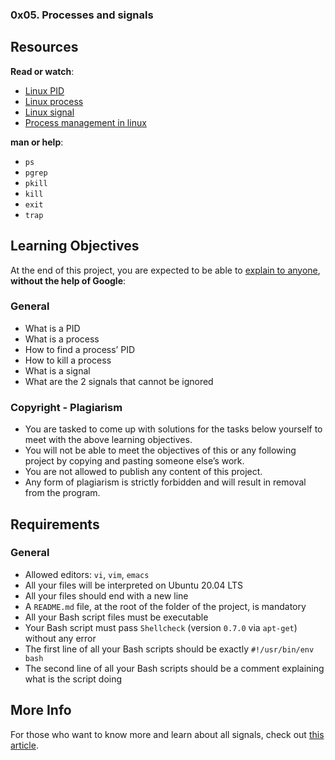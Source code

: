 ### 0x05. Processes and signals

Resources
---------

**Read or watch**:

*   [Linux PID](/rltoken/qVGxUt1QMIV4B4oVrQBlQg "Linux PID")
*   [Linux process](/rltoken/px2TdWSjVO8i9SB5gHchAw "Linux process")
*   [Linux signal](/rltoken/qQSGz9CN52PVF3IPCuaRiw "Linux signal")
*   [Process management in linux](/rltoken/XlYrlghzNZ6Z1cbI_IPaiA "Process management in linux")

**man or help**:

*   `ps`
*   `pgrep`
*   `pkill`
*   `kill`
*   `exit`
*   `trap`

Learning Objectives
-------------------

At the end of this project, you are expected to be able to [explain to anyone](/rltoken/_zeQBWHdlNNOM-5IqFDhSQ "explain to anyone"), **without the help of Google**:

### General

*   What is a PID
*   What is a process
*   How to find a process’ PID
*   How to kill a process
*   What is a signal
*   What are the 2 signals that cannot be ignored

### Copyright - Plagiarism

*   You are tasked to come up with solutions for the tasks below yourself to meet with the above learning objectives.
*   You will not be able to meet the objectives of this or any following project by copying and pasting someone else’s work.
*   You are not allowed to publish any content of this project.
*   Any form of plagiarism is strictly forbidden and will result in removal from the program.

Requirements
------------

### General

*   Allowed editors: `vi`, `vim`, `emacs`
*   All your files will be interpreted on Ubuntu 20.04 LTS
*   All your files should end with a new line
*   A `README.md` file, at the root of the folder of the project, is mandatory
*   All your Bash script files must be executable
*   Your Bash script must pass `Shellcheck` (version `0.7.0` via `apt-get`) without any error
*   The first line of all your Bash scripts should be exactly `#!/usr/bin/env bash`
*   The second line of all your Bash scripts should be a comment explaining what is the script doing

More Info
---------

For those who want to know more and learn about all signals, check out [this article](/rltoken/BOU-KVNMqfKEIBo_VOI26A "this article").
